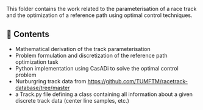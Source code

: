 This folder contains the work related to the parameterisation of a race track and the optimization of a reference path using optimal control techniques.

## 📌 Contents

- Mathematical derivation of the track parameterisation
- Problem formulation and discretization of the reference path optimization task
- Python implementation using CasADi to solve the optimal control problem
- Nurburgring track data from https://github.com/TUMFTM/racetrack-database/tree/master
- a Track.py file defining a class containing all information about a given discrete track data (center line samples, etc.)

